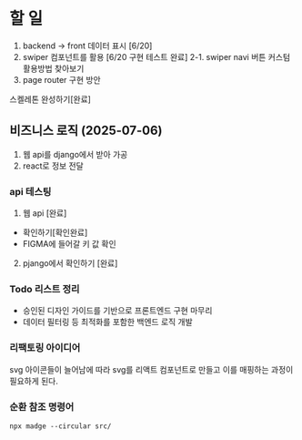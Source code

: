 # 할 일

1. backend -> front 데이터 표시 [6/20]
2. swiper 컴포넌트를 활용 [6/20 구현 테스트 완료]
   2-1. swiper navi 버튼 커스텀 활용방법 찾아보기
3. page router 구현 방안

스켈레톤 완성하기[완료]

## 비즈니스 로직 (2025-07-06)

1. 웹 api를 django에서 받아 가공
2. react로 정보 전달

### api 테스팅

1. 웹 api [완료]

- 확인하기[확인완료]
- FIGMA에 들어갈 키 값 확인

2. pjango에서 확인하기 [완료]

### Todo 리스트 정리

- 승인된 디자인 가이드를 기반으로 프론트엔드 구현 마무리
- 데이터 필터링 등 최적화를 포함한 백엔드 로직 개발

### 리팩토링 아이디어

svg 아이콘들이 늘어남에 따라 svg를 리액트 컴포넌트로 만들고 이를 매핑하는 과정이 필요하게 된다.

### 순환 참조 명령어

```
npx madge --circular src/
```
